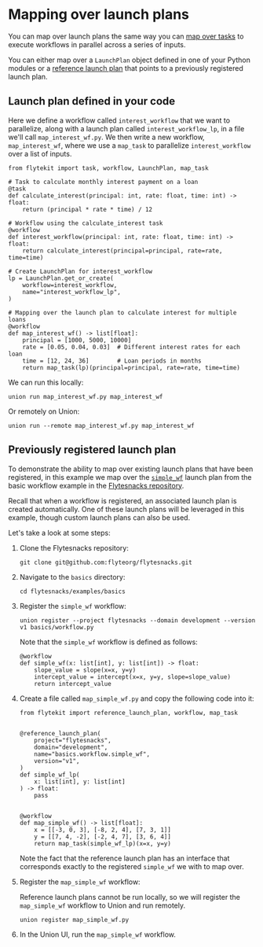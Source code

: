 # Mapping over launch plans

You can map over launch plans the same way you can [map over tasks](../tasks/task-types.md#map-tasks) to execute workflows in parallel across a series of inputs.

You can either map over a `LaunchPlan` object defined in one of your Python modules or a [reference launch plan](reference-launch-plans) that points to a previously registered launch plan.

## Launch plan defined in your code

Here we define a workflow called `interest_workflow` that we want to parallelize, along with a launch plan called `interest_workflow_lp`, in a file we'll call `map_interest_wf.py`. 
We then write a new workflow, `map_interest_wf`, where we use a `map_task` to parallelize `interest_workflow` over a list of inputs.

```{code-block} python
from flytekit import task, workflow, LaunchPlan, map_task

# Task to calculate monthly interest payment on a loan
@task
def calculate_interest(principal: int, rate: float, time: int) -> float:
    return (principal * rate * time) / 12

# Workflow using the calculate_interest task
@workflow
def interest_workflow(principal: int, rate: float, time: int) -> float:
    return calculate_interest(principal=principal, rate=rate, time=time)

# Create LaunchPlan for interest_workflow
lp = LaunchPlan.get_or_create(
    workflow=interest_workflow,
    name="interest_workflow_lp",
)

# Mapping over the launch plan to calculate interest for multiple loans
@workflow
def map_interest_wf() -> list[float]:
    principal = [1000, 5000, 10000]
    rate = [0.05, 0.04, 0.03]  # Different interest rates for each loan
    time = [12, 24, 36]        # Loan periods in months
    return map_task(lp)(principal=principal, rate=rate, time=time)
```

We can run this locally:

```{code-block} bash
union run map_interest_wf.py map_interest_wf
```

Or remotely on Union:

```{code-block} bash
union run --remote map_interest_wf.py map_interest_wf
```

## Previously registered launch plan

To demonstrate the ability to map over existing launch plans that have been registered, in this example we map over the [`simple_wf`](https://github.com/flyteorg/flytesnacks/blob/7a300ac43f3da41a4e01bd4dae9d45e8c0094ce3/examples/basics/basics/workflow.py#L25) launch plan from the basic workflow example in the [Flytesnacks repository](https://github.com/flyteorg/flytesnacks).

Recall that when a workflow is registered, an associated launch plan is created automatically. One of these launch plans will be leveraged in this example, though custom launch plans can also be used. 

Let's take a look at some steps:

1. Clone the Flytesnacks repository:

    ```{code-block} bash
    git clone git@github.com:flyteorg/flytesnacks.git
    ```

2. Navigate to the `basics` directory:

    ```{code-block} bash
    cd flytesnacks/examples/basics
    ```

3. Register the `simple_wf` workflow:

    ```{code-block} bash
    union register --project flytesnacks --domain development --version v1 basics/workflow.py
    ```
    
    Note that the `simple_wf` workflow is defined as follows:

    ```{code-block} python
    @workflow
    def simple_wf(x: list[int], y: list[int]) -> float:
        slope_value = slope(x=x, y=y)
        intercept_value = intercept(x=x, y=y, slope=slope_value)
        return intercept_value
    ```

4. Create a file called `map_simple_wf.py` and copy the following code into it:

    ```{code-block} python
    from flytekit import reference_launch_plan, workflow, map_task
    
    
    @reference_launch_plan(
        project="flytesnacks",
        domain="development",
        name="basics.workflow.simple_wf",
        version="v1",
    )
    def simple_wf_lp(
        x: list[int], y: list[int]
    ) -> float:
        pass
    
    
    @workflow
    def map_simple_wf() -> list[float]:
        x = [[-3, 0, 3], [-8, 2, 4], [7, 3, 1]]
        y = [[7, 4, -2], [-2, 4, 7], [3, 6, 4]]
        return map_task(simple_wf_lp)(x=x, y=y)
    
    ```
    
    Note the fact that the reference launch plan has an interface that corresponds exactly to the registered `simple_wf` we with to map over.

5. Register the `map_simple_wf` workflow:

    Reference launch plans cannot be run locally, so we will register the `map_simple_wf` workflow to Union and run remotely.

    ```{code-block} bash
    union register map_simple_wf.py
    ```

6. In the Union UI, run the `map_simple_wf` workflow.

